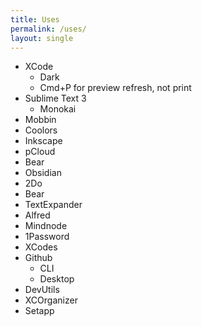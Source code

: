 ```yaml
---
title: Uses
permalink: /uses/
layout: single
---
```


- XCode
	- Dark
	- Cmd+P for preview refresh, not print
- Sublime Text 3
	- Monokai
- Mobbin
- Coolors
- Inkscape
- pCloud
- Bear
- Obsidian
- 2Do
- Bear
- TextExpander
- Alfred
- Mindnode
- 1Password
- XCodes
- Github
	- CLI
	- Desktop
- DevUtils
- XCOrganizer
- Setapp